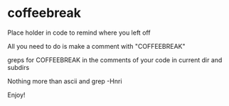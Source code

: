# coffeebreak
Place holder in code to remind where you left off

All you need to do is make a comment with "COFFEEBREAK"

greps for COFFEEBREAK in the comments of your code in current dir and subdirs

Nothing more than ascii and grep -Hnri

Enjoy!
